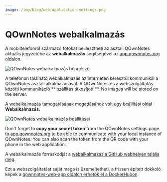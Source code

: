 ```yaml
---
image: /img/blog/web-application-settings.png
---
```


# QOwnNotes webalkalmazás

A mobiltelefonról származó fotókat beillesztheti az asztali QOwnNotes aktuális jegyzetébe az **webalkalmazás** segítségével az [app.qownnotes.org](https://app.qownnotes.org/) oldalon.

![QOwnNotes webalkalmazás böngésző](/img/blog/web-application-browser.png "Küldjön fényképeket mobiltelefonjáról az asztali QOwnNotes-ra")

A telefonon található webalkalmazás az interneten keresztül kommunikál a QOwnNotes asztali alkalmazásával. A QOwnNotes és a webszolgáltatás közötti kommunikáció ** szállítás titkosított **. No images will be stored on the server.

A webalkalmazás támogatásának megadásához volt egy beállítási oldal **Webalkalmazás**.

![QOwnNotes webalkalmazás beállításai](/img/blog/web-application-settings.png "A kommunikáció beállítása a webalkalmazáshoz")

Don't forget to **copy your secret token** from the QOwnNotes settings page to [app.qownnotes.org](https://app.qownnotes.org/) to be able to communicate with your local instance of QOwnNotes. You can also scan the token from the QR code with your phone in the web application.

A webalkalmazás forráskódját a [webalkalmazás a GitHub webhelyen találja meg](https://github.com/qownnotes/web-app).

Ezt a webszolgáltatást saját maga is üzemeltetheti, a frissen épített dokkoló képek a [ qownnotes-web-app oldalon érhetők el a DockerHubon](https://hub.docker.com/repository/docker/pbeke/qownnotes-web-app).
